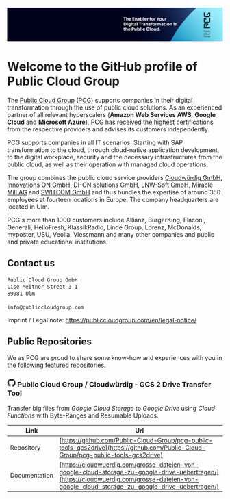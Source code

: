 ![Header Image](https://github.com/Public-Cloud-Group/.github/raw/main/profile/img/logo.png)
# Welcome to the GitHub profile of Public Cloud Group
The [Public Cloud Group (PCG)](https://publiccloudgroup.com/) supports companies in their digital transformation through the use of public cloud solutions. As an experienced partner of all relevant hyperscalers (**Amazon Web Services AWS**, **Google Cloud** and **Microsoft Azure**), PCG has received the highest certifications from the respective providers and advises its customers independently. 

PCG supports companies in all IT scenarios: Starting with SAP transformation to the cloud, through cloud-native application development, to the digital workplace, security and the necessary infrastructures from the public cloud, as well as their operation with managed cloud operations. 

The group combines the public cloud service providers [Cloudwürdig GmbH](https://cloudwuerdig.com/), [Innovations ON GmbH](https://innovations-on.com/), DI-ON.solutions GmbH, [LNW-Soft GmbH](https://lnwsoft.de/en/), [Miracle Mill AG](https://miraclemill.com/) and [SWITCOM GmbH](https://switcom.de/) and thus bundles the expertise of around 350 employees at fourteen locations in Europe. The company headquarters are located in Ulm. 

PCG's more than 1000 customers include Allianz, BurgerKing, Flaconi, Generali, HelloFresh, KlassikRadio, Linde Group, Lorenz, McDonalds, myposter, USU, Veolia, Viessmann and many other companies and public and private educational institutions. 

## Contact us
```
Public Cloud Group GmbH 
Lise-Meitner Street 3-1 
89081 Ulm 

info@publiccloudgroup.com 
```
Imprint / Legal note: https://publiccloudgroup.com/en/legal-notice/

## Public Repositories
We as PCG are proud to share some know-how and experiences with you in the following featured repositories.

### ![GitHub Logo](https://github.com/Public-Cloud-Group/.github/raw/main/profile/img/github-icon.png) Public Cloud Group / Cloudwürdig - GCS 2 Drive Transfer Tool
Transfer big files from _Google Cloud Storage_ to _Google Drive_ using _Cloud Functions_ with Byte-Ranges and Resumable Uploads.

| Link | Url |
|----------| ----------|
| Repository | [https://github.com/Public-Cloud-Group/pcg-public-tools-gcs2drive](https://github.com/Public-Cloud-Group/pcg-public-tools-gcs2drive) |
| Documentation | [https://cloudwuerdig.com/grosse-dateien-von-google-cloud-storage-zu-google-drive-uebertragen/](https://cloudwuerdig.com/grosse-dateien-von-google-cloud-storage-zu-google-drive-uebertragen/) |